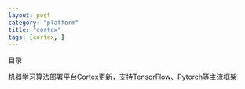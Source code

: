 ```yaml
---
layout: post
category: "platform"
title: "cortex"
tags: [cortex, ]
---
```


目录

<!-- TOC -->


<!-- /TOC -->

[机器学习算法部署平台Cortex更新，支持TensorFlow、Pytorch等主流框架](https://mp.weixin.qq.com/s/f4ZVo0i3Kt89c2iXPHiVzg)

